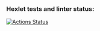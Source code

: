### Hexlet tests and linter status:
[![Actions Status](https://github.com/zhanybekzh/layout-designer-project-lvl2/workflows/hexlet-check/badge.svg)](https://github.com/zhanybekzh/layout-designer-project-lvl2/actions)